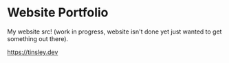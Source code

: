 # Website Portfolio
My website src!
(work in progress, website isn't done yet just wanted to get something out there).

https://tinsley.dev
